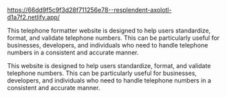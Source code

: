 https://66dd9f5c9f3d28f711256e78--resplendent-axolotl-d1a7f2.netlify.app/

This telephone formatter website is designed to help users standardize, format, and validate telephone numbers. This can be particularly useful for businesses, developers, and individuals who need to handle telephone numbers in a consistent and accurate manner. 

This website is designed to help users standardize, format, and validate telephone numbers. This can be particularly useful for businesses, developers, and individuals who need to handle telephone numbers in a consistent and accurate manner. 
